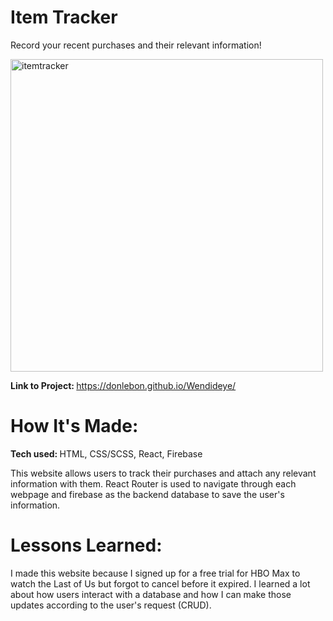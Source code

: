 # Item Tracker

Record your recent purchases and their relevant information!

<img width="500" alt="itemtracker" src="https://user-images.githubusercontent.com/48774962/233905832-933757e7-9951-4bc9-bb2a-728a2ac133cc.png">

<b>Link to Project: </b> https://donlebon.github.io/Wendideye/

# How It's Made: 

<b>Tech used: </b> HTML, CSS/SCSS, React, Firebase

This website allows users to track their purchases and attach any relevant information with them. React Router is used to navigate through each webpage and firebase as the backend database to save the user's information. 

# Lessons Learned:

I made this website because I signed up for a free trial for HBO Max to watch the Last of Us but forgot to cancel before it expired. I learned a lot about how users interact with a database and how I can make those updates according to the user's request (CRUD). 
